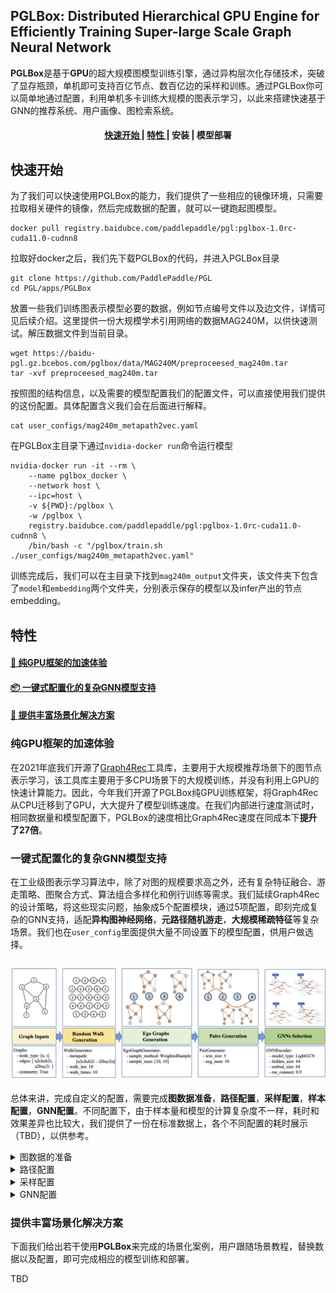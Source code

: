 
## PGLBox: Distributed Hierarchical GPU Engine for Efficiently Training Super-large Scale Graph Neural Network


**PGLBox**是基于**GPU**的超大规模图模型训练引擎，通过异构层次化存储技术，突破了显存瓶颈，单机即可支持百亿节点、数百亿边的采样和训练。通过PGLBox你可以简单地通过配置，利用单机多卡训练大规模的图表示学习，以此来搭建快速基于GNN的推荐系统、用户画像、图检索系统。

<h4 align="center">
  <a href=#快速开始> 快速开始 </a> |
  <a href=#特性> 特性 </a> |
  安装 |
  模型部署
</h4>

## 快速开始

为了我们可以快速使用PGLBox的能力，我们提供了一些相应的镜像环境，只需要拉取相关硬件的镜像，然后完成数据的配置，就可以一键跑起图模型。
```
docker pull registry.baidubce.com/paddlepaddle/pgl:pglbox-1.0rc-cuda11.0-cudnn8
```
拉取好docker之后，我们先下载PGLBox的代码，并进入PGLBox目录
```
git clone https://github.com/PaddlePaddle/PGL
cd PGL/apps/PGLBox
```
放置一些我们训练图表示模型必要的数据，例如节点编号文件以及边文件，详情可见后续介绍。这里提供一份大规模学术引用网络的数据MAG240M，以供快速测试。解压数据文件到当前目录。
```
wget https://baidu-pgl.gz.bcebos.com/pglbox/data/MAG240M/preproceesed_mag240m.tar
tar -xvf preproceesed_mag240m.tar
```
按照图的结构信息，以及需要的模型配置我们的配置文件，可以直接使用我们提供的这份配置。具体配置含义我们会在后面进行解释。
```
cat user_configs/mag240m_metapath2vec.yaml
```
在PGLBox主目录下通过`nvidia-docker run`命令运行模型
```
nvidia-docker run -it --rm \
    --name pglbox_docker \
    --network host \
    --ipc=host \
    -v ${PWD}:/pglbox \
    -w /pglbox \
    registry.baidubce.com/paddlepaddle/pgl:pglbox-1.0rc-cuda11.0-cudnn8 \
    /bin/bash -c "/pglbox/train.sh ./user_configs/mag240m_metapath2vec.yaml"
```
训练完成后，我们可以在主目录下找到`mag240m_output`文件夹，该文件夹下包含了`model`和`embedding`两个文件夹，分别表示保存的模型以及infer产出的节点embedding。

## 特性


#### <a href=#纯GPU框架的加速体验> 🚀 纯GPU框架的加速体验 </a>

#### <a href=#一键式配置化的复杂GNN模型支持>  📦 一键式配置化的复杂GNN模型支持 </a>

#### <a href=#提供丰富场景化解决方案> 📖 提供丰富场景化解决方案</a>

### 纯GPU框架的加速体验

在2021年底我们开源了[Graph4Rec](https://github.com/PaddlePaddle/PGL/tree/main/apps/Graph4Rec)工具库，主要用于大规模推荐场景下的图节点表示学习，该工具库主要用于多CPU场景下的大规模训练，并没有利用上GPU的快速计算能力。因此，今年我们开源了PGLBox纯GPU训练框架，将Graph4Rec从CPU迁移到了GPU，大大提升了模型训练速度。在我们内部进行速度测试时，相同数据量和模型配置下，PGLBox的速度相比Graph4Rec速度在同成本下**提升了27倍**。

### 一键式配置化的复杂GNN模型支持
在工业级图表示学习算法中，除了对图的规模要求高之外，还有复杂特征融合、游走策略、图聚合方式、算法组合多样化和例行训练等需求。我们延续Graph4Rec的设计策略，将这些现实问题，抽象成5个配置模块，通过5项配置，即刻完成复杂的GNN支持，适配**异构图神经网络**，**元路径随机游走**，**大规模稀疏特征**等复杂场景。我们也在`user_config`里面提供大量不同设置下的模型配置，供用户做选择。

<h2 align="center">
<img src="./../Graph4Rec/img/architecture.png" alt=“graph4rec” width="800">
</h2>

总体来讲，完成自定义的配置，需要完成**图数据准备**，**路径配置**，**采样配置**，**样本配置**，**GNN配置**。不同配置下，由于样本量和模型的计算复杂度不一样，耗时和效果差异也比较大，我们提供了一份在标准数据上，各个不同配置的耗时展示（TBD），以供参考。

<details><summary>图数据的准备</summary>
<br/>
假如节点类型有u, t, f三种类型的节点. 边有u2t(u – t), u2f(u – f), t2f(t – f) 三种边。 那么我们需要有边文件和节点类型文件。
<br/><br/>

**节点类型文件准备**

节点类型文件的格式为:
``` shell
node_type \t node_id
```
其中，`node_type`是节点的类型，例如为u、t、f。而`node_id`为**uint64**的数字，**但注意不能为0**。
<h2 align="left">
<img src="./imgs/node_type.png" alt="node_type" width="800">
</h2>

- 边文件准备

xxxxx

</details>

<details><summary>路径配置</summary>
</details>

<details><summary>采样配置</summary>
</details>

<details><summary>GNN配置</summary>
</details>

### 提供丰富场景化解决方案 

下面我们给出若干使用**PGLBox**来完成的场景化案例，用户跟随场景教程，替换数据以及配置，即可完成相应的模型训练和部署。

TBD
